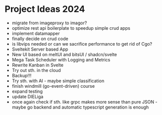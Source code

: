 # Project Ideas 2024

- migrate from imageproxy to imagor?
- optimize rest api boilerplate to speedup simple crud apps
- implement datamapper
- finally decide on crud code
- is libvips needed or can we sacrifice performance to get rid of Cgo?
- Sveltekit Server based App
- New UI based on meltUI and bitsUI / shadcn/svelte
- Mega Task Scheduler with Logging and Metrics
- Rewrite Kanban in Svelte
- Try out sth. in the cloud
- Backup!!!
- Try sth. with AI - maybe simple classification
- finish windmill (go-event-driven) course
- expand testing
- update DIELiga
- once again check if sth. like grpc makes more sense than pure JSON - maybe go
  backend and automatic typescript generation is enough
